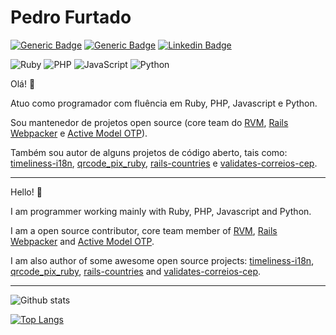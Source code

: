 # Pedro Furtado

<p align="left">

  [![Generic Badge](https://komarev.com/ghpvc/?username=pedrofurtado)](https://komarev.com/ghpvc/?username=pedrofurtado) [![Generic Badge](https://img.shields.io/badge/Programmer-Yes-green)](https://img.shields.io/badge/Programmer-Yes-green) [![Linkedin Badge](https://img.shields.io/badge/-Pedro&nbsp;Furtado-blue?style=flat-square&logo=Linkedin&logoColor=white&link=https://www.linkedin.com/in/pedro-furtado/)](https://www.linkedin.com/in/pedro-furtado/)
</p>

<p align="left">

  ![Ruby](https://img.shields.io/badge/ruby-%23CC342D.svg?style=for-the-badge&logo=ruby&logoColor=white) ![PHP](https://img.shields.io/badge/php-%23777BB4.svg?style=for-the-badge&logo=php&logoColor=white) ![JavaScript](https://img.shields.io/badge/javascript-%23323330.svg?style=for-the-badge&logo=javascript&logoColor=%23F7DF1E) ![Python](https://img.shields.io/badge/python-%2314354C.svg?style=for-the-badge&logo=python&logoColor=white)
</p>

Olá! :wave:

Atuo como programador com fluência em Ruby, PHP, Javascript e Python.

Sou mantenedor de projetos open source (core team do [RVM](https://github.com/rvm/rvm), [Rails Webpacker](https://github.com/rails/webpacker) e [Active Model OTP](https://github.com/heapsource/active_model_otp)).

Também sou autor de alguns projetos de código aberto, tais como: [timeliness-i18n](https://github.com/pedrofurtado/timeliness-i18n), [qrcode_pix_ruby](https://github.com/pedrofurtado/qrcode_pix_ruby), [rails-countries](https://github.com/pedrofurtado/rails-countries) e [validates-correios-cep](https://github.com/pedrofurtado/validates-correios-cep).

---

Hello! :wave: 

I am programmer working mainly with Ruby, PHP, Javascript and Python.

I am a open source contributor, core team member of [RVM](https://github.com/rvm/rvm), [Rails Webpacker](https://github.com/rails/webpacker) and [Active Model OTP](https://github.com/heapsource/active_model_otp).

I am also author of some awesome open source projects: [timeliness-i18n](https://github.com/pedrofurtado/timeliness-i18n), [qrcode_pix_ruby](https://github.com/pedrofurtado/qrcode_pix_ruby), [rails-countries](https://github.com/pedrofurtado/rails-countries) and [validates-correios-cep](https://github.com/pedrofurtado/validates-correios-cep).

---

![Github stats](https://github-readme-stats.vercel.app/api?username=pedrofurtado&hide_rank=false&show_owner=true&show_icons=true&count_private=true) 

[![Top Langs](https://github-readme-stats.vercel.app/api/top-langs/?username=pedrofurtado&hide_rank=false&show_owner=true&show_icons=true&count_private=true)](https://github.com/pedrofurtado)
